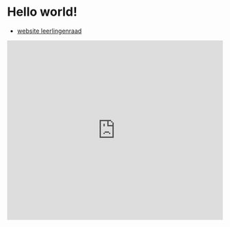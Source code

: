 # Hello world!
- [website leerlingenraad](/msvosleerlingenraad)

<div class="glitch-embed-wrap" style="height: 420px; width: 100%;">
  <iframe
    src="https://glitch.com/embed/#!/edit/draxaris1010-node-js-webserver?path=README.md&previewSize=100"
    title="draxaris1010-node-js-webserver on Glitch"
    allow="geolocation; microphone; camera; midi; vr; encrypted-media"
    style="height: 100%; width: 100%; border: 0;">
  </iframe>
</div>

